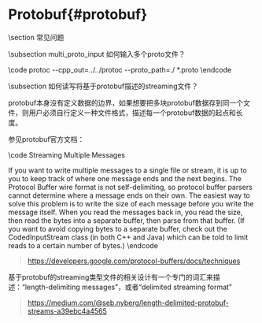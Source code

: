 Protobuf{#protobuf}
===================

\section 常见问题

\subsection multi_proto_input 如何输入多个proto文件？

\code
protoc --cpp_out=../../protoc --proto_path=./ *.proto
\endcode

\subsection 如何读写将基于protobuf描述的streaming文件？

protobuf本身没有定义数据的边界，如果想要把多块protobuf数据存到同一个文件，则用户必须自行定义一种文件格式，描述每一个protobuf数据的起点和长度。

参见protobuf官方文档：

\code
Streaming Multiple Messages

If you want to write multiple messages to a single file or stream, it is up to you to keep track of where one message ends and the next begins. The Protocol Buffer wire format is not self-delimiting, so protocol buffer parsers cannot determine where a message ends on their own. The easiest way to solve this problem is to write the size of each message before you write the message itself. When you read the messages back in, you read the size, then read the bytes into a separate buffer, then parse from that buffer. (If you want to avoid copying bytes to a separate buffer, check out the CodedInputStream class (in both C++ and Java) which can be told to limit reads to a certain number of bytes.)
\endcode

> https://developers.google.com/protocol-buffers/docs/techniques

基于protobuf的streaming类型文件的相关设计有一个专门的词汇来描述：“length-delimiting messages”，或者“delimited streaming format”

> https://medium.com/@seb.nyberg/length-delimited-protobuf-streams-a39ebc4a4565